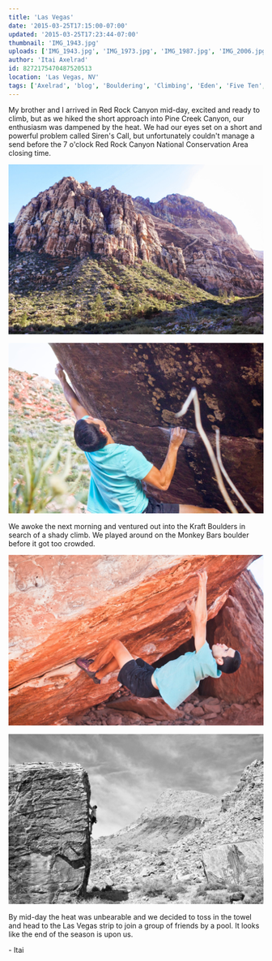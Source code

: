 ```yaml
---
title: 'Las Vegas'
date: '2015-03-25T17:15:00-07:00'
updated: '2015-03-25T17:23:44-07:00'
thumbnail: 'IMG_1943.jpg'
uploads: ['IMG_1943.jpg', 'IMG_1973.jpg', 'IMG_1987.jpg', 'IMG_2006.jpg']
author: 'Itai Axelrad'
id: 8272175470487520513
location: 'Las Vegas, NV'
tags: ['Axelrad', 'blog', 'Bouldering', 'Climbing', 'Eden', 'Five Ten', 'highball', 'Itai', 'Kraft', 'Las Vegas', 'Nevada', 'Red', 'Red Rocks', 'Rock', 'sandstone']
---
```


My brother and I arrived in Red Rock Canyon mid-day, excited and ready to climb, but as we hiked the short approach into Pine Creek Canyon, our enthusiasm was dampened by the heat. We had our eyes set on a short and powerful problem called Siren's Call, but unfortunately couldn't manage a send before the 7 o'clock Red Rock Canyon National Conservation Area closing time.

![The beautiful Pine Creek Canyon](uploads/IMG_1943.jpg)

![Eden on Siren's Call, (V11/12)](uploads/IMG_1973.jpg)

We awoke the next morning and ventured out into the Kraft Boulders in search of a shady climb. We played around on the Monkey Bars boulder before it got too crowded.

![Eden on the dynamic climb The Redirect, (V12)](uploads/IMG_1987.jpg)

![Eden, warming down on the shady Perfect Poser, (V1)](uploads/IMG_2006.jpg)

By mid-day the heat was unbearable and we decided to toss in the towel and head to the Las Vegas strip to join a group of friends by a pool. It looks like the end of the season is upon us.

\- Itai
